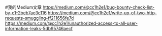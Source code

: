 #我的Medium文章
https://medium.com/@cc1h2e1/bug-bounty-check-list-by-c1-2beb7ae3c116
https://medium.com/@cc1h2e1/write-up-of-two-http-requests-smuggling-ff211656fe7d
https://medium.com/@cc1h2e1/unauthorized-access-to-all-user-information-leaks-5db95746aecf
